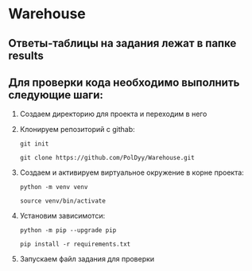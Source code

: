 # Warehouse

## Ответы-таблицы на задания лежат в папке results

## Для проверки кода необходимо выполнить следующие шаги:

1) Создаем директорию для проекта и переходим в него 

2) Клонируем репозиторий с githab:  

    `git init` 

    `git clone https://github.com/PolDyy/Warehouse.git`
   
3) Создаем и активируем виртуальное окружение в корне проекта:  

    `python -m venv venv`

    `source venv/bin/activate`
   
4) Установим зависимотси: 

    `python -m pip --upgrade pip`

    `pip install -r requirements.txt`

5) Запускаем файл задания для проверки
